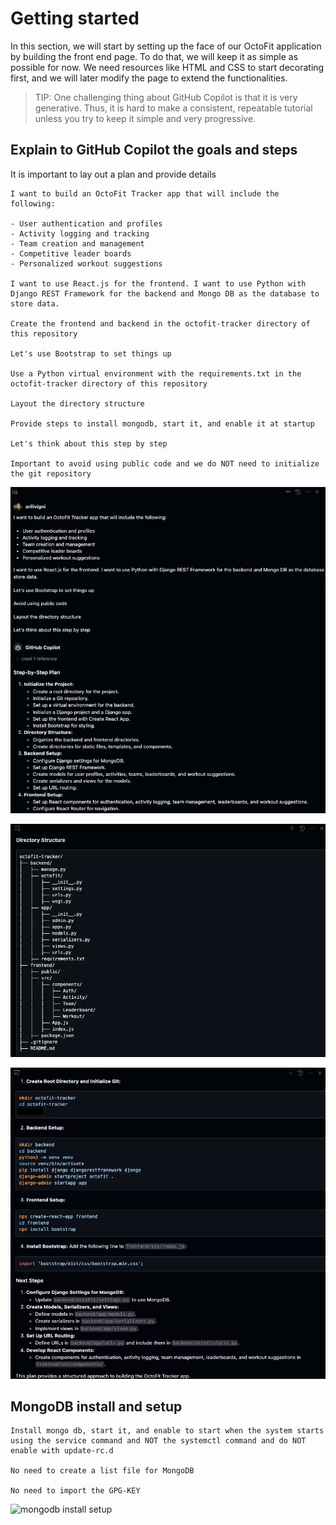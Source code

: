 # Getting started 

In this section, we will start by setting up the face of our OctoFit application by building the front end page. To do that, we will keep it as simple as possible for now. We need resources like HTML and CSS to start decorating first, and we will later modify the page to extend the functionalities.

> TIP: One challenging thing about GitHub Copilot is that it is very generative. Thus, it is hard to make a consistent, repeatable tutorial unless you try to keep it simple and very progressive.


## Explain to GitHub Copilot the goals and steps

It is important to lay out a plan and provide details 

```
I want to build an OctoFit Tracker app that will include the following:

- User authentication and profiles 
- Activity logging and tracking 
- Team creation and management
- Competitive leader boards
- Personalized workout suggestions 

I want to use React.js for the frontend. I want to use Python with Django REST Framework for the backend and Mongo DB as the database to store data.

Create the frontend and backend in the octofit-tracker directory of this repository

Let's use Bootstrap to set things up

Use a Python virtual environment with the requirements.txt in the octofit-tracker directory of this repository

Layout the directory structure

Provide steps to install mongodb, start it, and enable it at startup

Let's think about this step by step

Important to avoid using public code and we do NOT need to initialize the git repository
```

![project plan](./3_1_AskCopilotProjectCreation.png)

![directory structure](./3_2_CopilotDirectoryStructure.png)

![octofit-tracker app setup](./3_3_OctFit-Tracker-Setup.png)

## MongoDB install and setup

```
Install mongo db, start it, and enable to start when the system starts using the service command and NOT the systemctl command and do NOT enable with update-rc.d

No need to create a list file for MongoDB

No need to import the GPG-KEY
```

![mongodb install setup](../../images/3_4_mongodbSetup.png)
